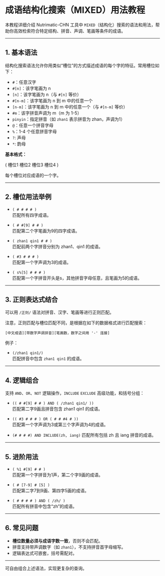 # 成语结构化搜索（MIXED）用法教程

本教程详细介绍 Nutrimatic-CHN 工具中 `MIXED`（结构化）搜索的语法和用法，帮助你高效检索符合特定结构、拼音、声调、笔画等条件的成语。

---

## 1. 基本语法

结构化搜索语法允许你用类似“槽位”的方式描述成语的每个字的特征。常用槽位如下：

- `#`：任意汉字
- `#[n]`：该字笔画为 n
- `[n]`：该字笔画为 n（与 `#[n]` 等价）
- `#[n-m]`：该字笔画为 n 到 m 中的任意一个
- `[n-m]`：该字笔画为 n 到 m 中的任意一个（与 `#[n-m]` 等价）
- `#m`：该字拼音声调为 m（m 为 1-5）
- `pinyin`：指定拼音（如 `zhan1` 表示拼音为 zhan，声调为1）
- `@`：任意一个拼音字母
- `%`：1-4 个任意拼音字母
- `?`: 声母
- `*`: 韵母

**基本格式：**

( 槽位1 槽位2 槽位3 槽位4 )

每个槽位对应成语的一个字。

---

## 2. 槽位用法举例

- `( # # # # )`  
  匹配所有四字成语。

- `( # #[9] # # )`  
  匹配第二个字笔画为9的四字成语。

- `( zhan1 qin1 # # )`  
  匹配前两个字拼音分别为 zhan1、qin1 的成语。

- `( #3 # # # )`  
  匹配第一个字声调为3的成语。

- `( s%[5] # # # )`  
  匹配第一个字拼音开头是s，其他拼音字母任意，且笔画为5的成语。


---

## 3. 正则表达式结合

可以用 `/正则/` 语法对拼音、汉字、笔画等进行正则匹配。

注意，正则匹配与槽位匹配不同，是根据在如下的数据格式进行匹配搜索：

`[中文成语][带数字声调拼音][笔画数，数字之间用 '-' 连接]`

例子：
- `(/zhan1 qin1/)`  
  匹配拼音中包含 `zhan1 qin1` 的成语。

---

## 4. 逻辑组合

支持 `AND`、`OR`、`NOT` 逻辑操作，`INCLUDE` `EXCLUDE` 高级功能，和括号分组：

- `(( # #[9] # # ) AND ( /zhan1 qin1/ ))`  
  匹配第二字9画且拼音包含 zhan1 qin1 的成语。

- `(( #3 # # # ) OR ( # # #4 # ))`  
  匹配第一个字声调为3或第三个字声调为4的成语。

- `(# # # #) AND INCLUDE(zh, iang)`
  匹配所有包括 zh 且 iang 拼音的成语。

---

## 5. 进阶用法

- `( %1 #[9] # # )`  
  匹配第一个字拼音为1声，第二个字9画的成语。

- `( # [7-9] # [5] )`  
  匹配第二字7到9画、第四字5画的成语。

- `( # # # # ) AND ( /zh/ )`  
  匹配所有拼音中包含“zh”的成语。

---

## 6. 常见问题

- **槽位数量必须与成语字数一致**，否则不会匹配。
- 拼音支持带声调数字（如 `zhan1`），不支持拼音首字母缩写。
- 逻辑表达式可嵌套，括号需配对。

---

可自由组合上述语法，实现更复杂的查询。